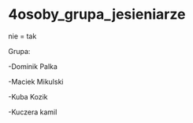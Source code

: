 # 4osoby_grupa_jesieniarze
nie = tak

Grupa:

-Dominik Palka

-Maciek Mikulski

-Kuba Kozik

-Kuczera kamil
